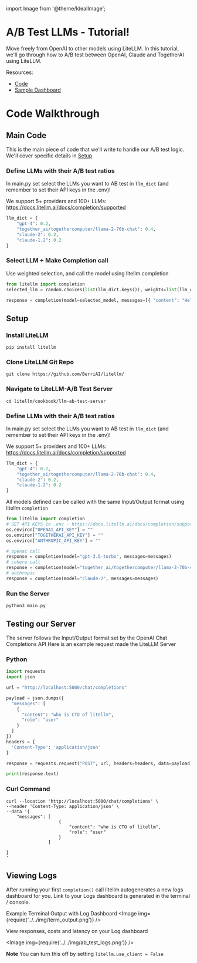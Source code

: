 import Image from '@theme/IdealImage';

# A/B Test LLMs - Tutorial!

Move freely from OpenAI to other models using LiteLLM. In this tutorial, we'll go through how to A/B test between OpenAI, Claude and TogetherAI using LiteLLM.

Resources: 
* [Code](https://github.com/BerriAI/litellm/tree/main/cookbook/llm-ab-test-server)
* [Sample Dashboard](https://lite-llm-abtest-ui.vercel.app/ishaan_discord@berri.ai)

# Code Walkthrough
## Main Code
This is the main piece of code that we'll write to handle our A/B test logic. We'll cover specific details in [Setup](#setup)
### Define LLMs with their A/B test ratios
In main.py set select the LLMs you want to AB test in `llm_dict` (and remember to set their API keys in the .env)!

We support 5+ providers and 100+ LLMs: https://docs.litellm.ai/docs/completion/supported

```python
llm_dict = {
    "gpt-4": 0.2,
    "together_ai/togethercomputer/llama-2-70b-chat": 0.4,
    "claude-2": 0.2,
    "claude-1.2": 0.2
}
```

### Select LLM + Make Completion call
Use weighted selection, and call the model using litellm.completion
```python
from litellm import completion
selected_llm = random.choices(list(llm_dict.keys()), weights=list(llm_dict.values()))[0]

response = completion(model=selected_model, messages=[{ "content": "Hello, how are you?","role": "user"}])

```

## Setup

### Install LiteLLM
```
pip install litellm
```

### Clone LiteLLM Git Repo
```
git clone https://github.com/BerriAI/litellm/
```

### Navigate to LiteLLM-A/B Test Server
```
cd litellm/cookbook/llm-ab-test-server
```

### Define LLMs with their A/B test ratios
In main.py set select the LLMs you want to AB test in `llm_dict` (and remember to set their API keys in the .env)!

We support 5+ providers and 100+ LLMs: https://docs.litellm.ai/docs/completion/supported

```python
llm_dict = {
    "gpt-4": 0.2,
    "together_ai/togethercomputer/llama-2-70b-chat": 0.4,
    "claude-2": 0.2,
    "claude-1.2": 0.2
}
```

All models defined can be called with the same Input/Output format using litellm `completion`
```python
from litellm import completion
# SET API KEYS in .env - https://docs.litellm.ai/docs/completion/supported
os.environ["OPENAI_API_KEY"] = ""
os.environ["TOGETHERAI_API_KEY"] = ""
os.environ["ANTHROPIC_API_KEY"] = "" 

# openai call
response = completion(model="gpt-3.5-turbo", messages=messages)
# cohere call
response = completion(model="together_ai/togethercomputer/llama-2-70b-chat", messages=messages)
# anthropic
response = completion(model="claude-2", messages=messages)
```

### Run the Server 
```
python3 main.py
```

## Testing our Server
The server follows the Input/Output format set by the OpenAI Chat Completions API
Here is an example request made the LiteLLM Server

### Python
```python
import requests
import json

url = "http://localhost:5000/chat/completions"

payload = json.dumps({
  "messages": [
    {
      "content": "who is CTO of litellm",
      "role": "user"
    }
  ]
})
headers = {
  'Content-Type': 'application/json'
}

response = requests.request("POST", url, headers=headers, data=payload)

print(response.text)

```

### Curl Command
```
curl --location 'http://localhost:5000/chat/completions' \
--header 'Content-Type: application/json' \
--data '{
    "messages": [
                    { 
                        "content": "who is CTO of litellm",
                        "role": "user"
                    }
                ]
    
}
'
```


## Viewing Logs
After running your first `completion()` call litellm autogenerates a new logs dashboard for you. Link to your Logs dashboard is generated in the terminal / console. 

Example Terminal Output with Log Dashboard
<Image img={require('../../img/term_output.png')} />

View responses, costs and latency on your Log dashboard

<Image img={require('../../img/ab_test_logs.png')} />



**Note** You can turn this off by setting `litellm.use_client = False`





